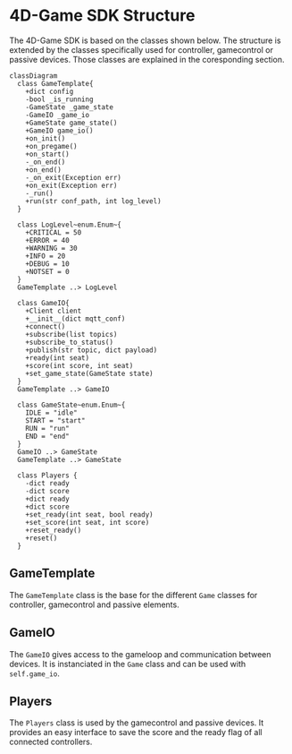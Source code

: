 # 4D-Game SDK Structure

The 4D-Game SDK is based on the classes shown below. The structure is extended by the classes specifically used for controller, gamecontrol or passive devices. Those classes are explained in the coresponding section.

```mermaid
classDiagram
  class GameTemplate{
    +dict config
    -bool _is_running
    -GameState _game_state
    -GameIO _game_io
    +GameState game_state()
    +GameIO game_io()
    +on_init()
    +on_pregame()
    +on_start()
    -_on_end()
    +on_end()
    -_on_exit(Exception err)
    +on_exit(Exception err)
    -_run()
    +run(str conf_path, int log_level)
  }

  class LogLevel~enum.Enum~{
    +CRITICAL = 50
    +ERROR = 40
    +WARNING = 30
    +INFO = 20
    +DEBUG = 10
    +NOTSET = 0
  }
  GameTemplate ..> LogLevel

  class GameIO{
    +Client client
    +__init__(dict mqtt_conf)
    +connect()
    +subscribe(list topics)
    +subscribe_to_status()
    +publish(str topic, dict payload)
    +ready(int seat)
    +score(int score, int seat)
    +set_game_state(GameState state)
  }
  GameTemplate ..> GameIO

  class GameState~enum.Enum~{
    IDLE = "idle"
    START = "start"
    RUN = "run"
    END = "end"
  }
  GameIO ..> GameState
  GameTemplate ..> GameState

  class Players {
    -dict ready
    -dict score
    +dict ready
    +dict score
    +set_ready(int seat, bool ready)
    +set_score(int seat, int score)
    +reset_ready()
    +reset()
  }
```

## GameTemplate

The `GameTemplate` class is the base for the different `Game` classes for controller, gamecontrol and passive elements.

## GameIO

The `GameIO` gives access to the gameloop and communication between devices. It is instanciated in the `Game` class and can be used with `self.game_io`.

## Players

The `Players` class is used by the gamecontrol and passive devices. It provides an easy interface to save the score and the ready flag of all connected controllers.